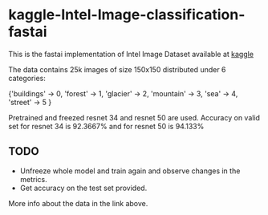 # kaggle-Intel-Image-classification-fastai

This is the fastai implementation of Intel Image Dataset available at [kaggle](https://www.kaggle.com/puneet6060/intel-image-classification)


The data contains 25k images of size 150x150 distributed under 6 categories:


{'buildings' -> 0,
'forest' -> 1,
'glacier' -> 2,
'mountain' -> 3,
'sea' -> 4,
'street' -> 5 }

Pretrained and freezed resnet 34 and resnet 50 are used. Accuracy on valid set for resnet 34 is 92.3667% and for resnet 50 is 94.133%


## TODO

- Unfreeze whole model and train again and observe changes in the metrics.
- Get accuracy on the test set provided. 


More info about the data in the link above.


